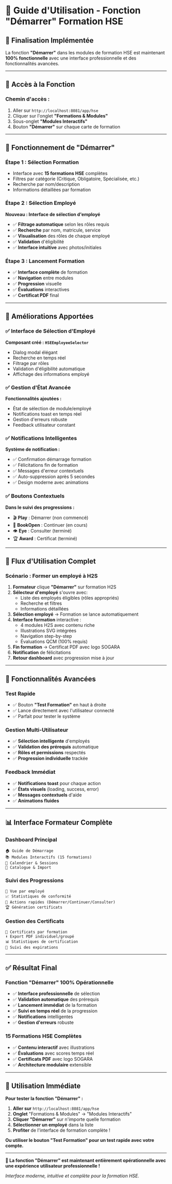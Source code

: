 # 🚀 Guide d'Utilisation - Fonction "Démarrer" Formation HSE

## 🎯 Finalisation Implémentée

La fonction **"Démarrer"** dans les modules de formation HSE est maintenant **100% fonctionnelle** avec une interface professionnelle et des fonctionnalités avancées.

---

## 📍 **Accès à la Fonction**

### **Chemin d'accès :**

1. Aller sur `http://localhost:8081/app/hse`
2. Cliquer sur l'onglet **"Formations & Modules"**
3. Sous-onglet **"Modules Interactifs"**
4. Bouton **"Démarrer"** sur chaque carte de formation

---

## 🔧 **Fonctionnement de "Démarrer"**

### **Étape 1 : Sélection Formation**

- Interface avec **15 formations HSE** complètes
- Filtres par catégorie (Critique, Obligatoire, Spécialisée, etc.)
- Recherche par nom/description
- Informations détaillées par formation

### **Étape 2 : Sélection Employé**

**Nouveau : Interface de sélection d'employé**

- ✅ **Filtrage automatique** selon les rôles requis
- ✅ **Recherche** par nom, matricule, service
- ✅ **Visualisation** des rôles de chaque employé
- ✅ **Validation** d'éligibilité
- ✅ **Interface intuitive** avec photos/initiales

### **Étape 3 : Lancement Formation**

- ✅ **Interface complète** de formation
- ✅ **Navigation** entre modules
- ✅ **Progression** visuelle
- ✅ **Évaluations** interactives
- ✅ **Certificat PDF** final

---

## 🎨 **Améliorations Apportées**

### ✅ **Interface de Sélection d'Employé**

**Composant créé : `HSEEmployeeSelector`**

- Dialog modal élégant
- Recherche en temps réel
- Filtrage par rôles
- Validation d'éligibilité automatique
- Affichage des informations employé

### ✅ **Gestion d'État Avancée**

**Fonctionnalités ajoutées :**

- État de sélection de module/employé
- Notifications toast en temps réel
- Gestion d'erreurs robuste
- Feedback utilisateur constant

### ✅ **Notifications Intelligentes**

**Système de notification :**

- ✅ Confirmation démarrage formation
- ✅ Félicitations fin de formation
- ✅ Messages d'erreur contextuels
- ✅ Auto-suppression après 5 secondes
- ✅ Design moderne avec animations

### ✅ **Boutons Contextuels**

**Dans le suivi des progressions :**

- 🎬 **Play** : Démarrer (non commencé)
- 📖 **BookOpen** : Continuer (en cours)
- 👁️ **Eye** : Consulter (terminé)
- 🏆 **Award** : Certificat (terminé)

---

## 🔄 **Flux d'Utilisation Complet**

### **Scénario : Former un employé à H2S**

1. **Formateur** clique **"Démarrer"** sur formation H2S
2. **Sélecteur d'employé** s'ouvre avec:
   - Liste des employés éligibles (rôles appropriés)
   - Recherche et filtres
   - Informations détaillées
3. **Sélection employé** → Formation se lance automatiquement
4. **Interface formation** interactive :
   - 4 modules H2S avec contenu riche
   - Illustrations SVG intégrées
   - Navigation step-by-step
   - Évaluations QCM (100% requis)
5. **Fin formation** → Certificat PDF avec logo SOGARA
6. **Notification** de félicitations
7. **Retour dashboard** avec progression mise à jour

---

## 🎯 **Fonctionnalités Avancées**

### **Test Rapide**

- ✅ Bouton **"Test Formation"** en haut à droite
- ✅ Lance directement avec l'utilisateur connecté
- ✅ Parfait pour tester le système

### **Gestion Multi-Utilisateur**

- ✅ **Sélection intelligente** d'employés
- ✅ **Validation des prérequis** automatique
- ✅ **Rôles et permissions** respectés
- ✅ **Progression individuelle** trackée

### **Feedback Immédiat**

- ✅ **Notifications toast** pour chaque action
- ✅ **États visuels** (loading, success, error)
- ✅ **Messages contextuels** d'aide
- ✅ **Animations fluides**

---

## 📊 **Interface Formateur Complète**

### **Dashboard Principal**

```
🏠 Guide de Démarrage
📚 Modules Interactifs (15 formations)
📅 Calendrier & Sessions
📖 Catalogue & Import
```

### **Suivi des Progressions**

```
👥 Vue par employé
📈 Statistiques de conformité
🎯 Actions rapides (Démarrer/Continuer/Consulter)
🏆 Génération certificats
```

### **Gestion des Certificats**

```
📄 Certificats par formation
⬇️ Export PDF individuel/groupé
📊 Statistiques de certification
🔄 Suivi des expirations
```

---

## ✅ **Résultat Final**

### **Fonction "Démarrer" 100% Opérationnelle**

- ✅ **Interface professionnelle** de sélection
- ✅ **Validation automatique** des prérequis
- ✅ **Lancement immédiat** de la formation
- ✅ **Suivi en temps réel** de la progression
- ✅ **Notifications** intelligentes
- ✅ **Gestion d'erreurs** robuste

### **15 Formations HSE Complètes**

- ✅ **Contenu interactif** avec illustrations
- ✅ **Évaluations** avec scores temps réel
- ✅ **Certificats PDF** avec logo SOGARA
- ✅ **Architecture modulaire** extensible

---

## 🎉 **Utilisation Immédiate**

**Pour tester la fonction "Démarrer" :**

1. **Aller sur** `http://localhost:8081/app/hse`
2. **Onglet** "Formations & Modules" → "Modules Interactifs"
3. **Cliquer "Démarrer"** sur n'importe quelle formation
4. **Sélectionner un employé** dans la liste
5. **Profiter** de l'interface de formation complète !

**Ou utiliser le bouton "Test Formation" pour un test rapide avec votre compte.**

---

**🚀 La fonction "Démarrer" est maintenant entièrement opérationnelle avec une expérience utilisateur professionnelle !**

_Interface moderne, intuitive et complète pour la formation HSE._
